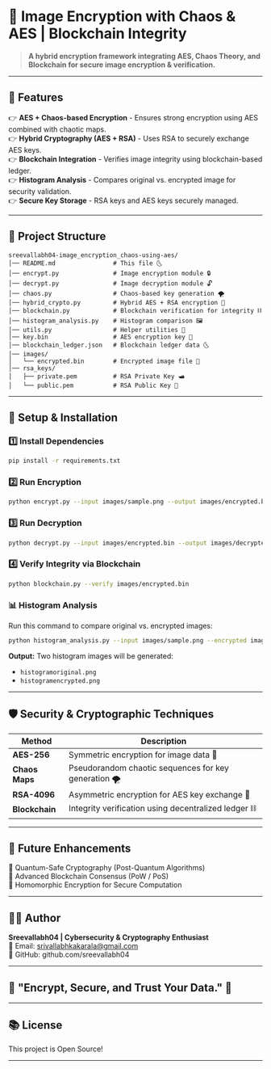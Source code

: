 # 🔐 Image Encryption with Chaos & AES | Blockchain Integrity

> **A hybrid encryption framework integrating AES, Chaos Theory, and Blockchain for secure image encryption & verification.**

---

## 🚀 Features

👉 **AES + Chaos-based Encryption** - Ensures strong encryption using AES combined with chaotic maps.  
👉 **Hybrid Cryptography (AES + RSA)** - Uses RSA to securely exchange AES keys.  
👉 **Blockchain Integration** - Verifies image integrity using blockchain-based ledger.  
👉 **Histogram Analysis** - Compares original vs. encrypted image for security validation.  
👉 **Secure Key Storage** - RSA keys and AES keys securely managed.  

---

## 📂 Project Structure

```
sreevallabh04-image_encryption_chaos-using-aes/
│── README.md                # This file 🌜
│── encrypt.py               # Image encryption module 🔒
│── decrypt.py               # Image decryption module 🔓
│── chaos.py                 # Chaos-based key generation 🌪️
│── hybrid_crypto.py         # Hybrid AES + RSA encryption 🔑
│── blockchain.py            # Blockchain verification for integrity ⛓️
│── histogram_analysis.py    # Histogram comparison 🖼️
│── utils.py                 # Helper utilities 🫠
│── key.bin                  # AES encryption key 🔑
│── blockchain_ledger.json   # Blockchain ledger data 🌜
│── images/
│   └── encrypted.bin        # Encrypted image file 📁
│── rsa_keys/
│   ├── private.pem          # RSA Private Key 🛥️
│   └── public.pem           # RSA Public Key 🔑
```

---

## 🔧 Setup & Installation

### 1️⃣ Install Dependencies
```bash
pip install -r requirements.txt
```

### 2️⃣ Run Encryption
```bash
python encrypt.py --input images/sample.png --output images/encrypted.bin
```

### 3️⃣ Run Decryption
```bash
python decrypt.py --input images/encrypted.bin --output images/decrypted.png
```

### 4️⃣ Verify Integrity via Blockchain
```bash
python blockchain.py --verify images/encrypted.bin
```

### 📊 Histogram Analysis
Run this command to compare original vs. encrypted images:
```bash
python histogram_analysis.py --input images/sample.png --encrypted images/encrypted.bin
```
**Output:** Two histogram images will be generated:
- `histogramoriginal.png`
- `histogramencrypted.png`

---

## 🛡️ Security & Cryptographic Techniques

| Method         | Description |
|---------------|------------|
| **AES-256**   | Symmetric encryption for image data 🔐 |
| **Chaos Maps** | Pseudorandom chaotic sequences for key generation 🌪️ |
| **RSA-4096**   | Asymmetric encryption for AES key exchange 🔑 |
| **Blockchain** | Integrity verification using decentralized ledger ⛓️ |

---

## 🤖 Future Enhancements

🔹 Quantum-Safe Cryptography (Post-Quantum Algorithms)  
🔹 Advanced Blockchain Consensus (PoW / PoS)  
🔹 Homomorphic Encryption for Secure Computation  

---

## 👨‍💻 Author
**Sreevallabh04 | Cybersecurity & Cryptography Enthusiast**  
📧 Email: srivallabhkakarala@gmail.com  
🌟 GitHub: github.com/sreevallabh04  

---

## 🔐 "Encrypt, Secure, and Trust Your Data." 🚀

---

## 📚 License
This project is Open Source!

---


